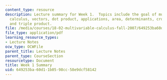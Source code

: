 ```yaml
---
content_type: resource
description: Lecture summary for Week 1.  Topics include the goal of multivariate
  calculus, vectors, dot product, applications, area, determinants, cross product,
  and triple product.
file: /media/courses/18-02-multivariable-calculus-fall-2007/649253ba60d11b0598cc58e9dcf58142_lec_week1.pdf
file_type: application/pdf
learning_resource_types:
- Lecture Notes
ocw_type: OCWFile
parent_title: Lecture Notes
parent_type: CourseSection
resourcetype: Document
title: Week 1 Summary
uid: 649253ba-60d1-1b05-98cc-58e9dcf58142
---
```

